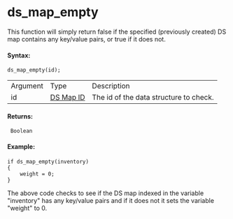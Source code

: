 # ds_map_empty

This function will simply return false if the specified (previously
created) DS map contains any key/value pairs, or true if it does not.

#### Syntax:

``` gml
ds_map_empty(id);
```

|          |                                                                                                          |                                        |
|----------|----------------------------------------------------------------------------------------------------------|----------------------------------------|
| Argument | Type                                                                                                     | Description                            |
| id       |  [DS Map ID](../../../../../GameMaker_Language/GML_Reference/Data_Structures/DS_Maps/ds_map_create)  | The id of the data structure to check. |

#### Returns:

``` gml
 Boolean
```

#### Example:

``` gml
if ds_map_empty(inventory)
{
    weight = 0;
}
```

The above code checks to see if the DS map indexed in the variable
"inventory" has any key/value pairs and if it does not it sets the
variable "weight" to 0.
